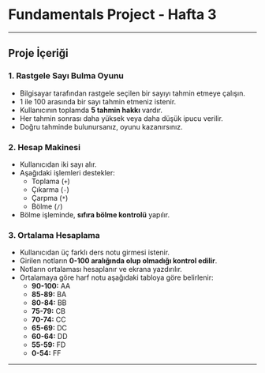 # Fundamentals Project - Hafta 3


---

## Proje İçeriği

### **1. Rastgele Sayı Bulma Oyunu**
- Bilgisayar tarafından rastgele seçilen bir sayıyı tahmin etmeye çalışın.
- 1 ile 100 arasında bir sayı tahmin etmeniz istenir.
- Kullanıcının toplamda **5 tahmin hakkı** vardır.
- Her tahmin sonrası daha yüksek veya daha düşük ipucu verilir.
- Doğru tahminde bulunursanız, oyunu kazanırsınız.

### **2. Hesap Makinesi**
- Kullanıcıdan iki sayı alır.
- Aşağıdaki işlemleri destekler:
  - Toplama (`+`)
  - Çıkarma (`-`)
  - Çarpma (`*`)
  - Bölme (`/`)
- Bölme işleminde, **sıfıra bölme kontrolü** yapılır.

### **3. Ortalama Hesaplama**
- Kullanıcıdan üç farklı ders notu girmesi istenir.
- Girilen notların **0-100 aralığında olup olmadığı kontrol edilir**.
- Notların ortalaması hesaplanır ve ekrana yazdırılır.
- Ortalamaya göre harf notu aşağıdaki tabloya göre belirlenir:
  - **90-100:** AA
  - **85-89:** BA
  - **80-84:** BB
  - **75-79:** CB
  - **70-74:** CC
  - **65-69:** DC
  - **60-64:** DD
  - **55-59:** FD
  - **0-54:** FF

---
